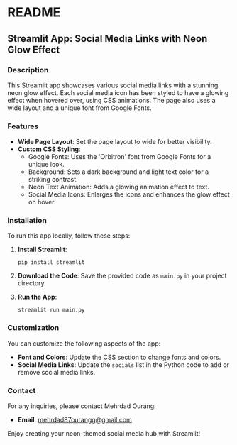 # README

## Streamlit App: Social Media Links with Neon Glow Effect

### Description

This Streamlit app showcases various social media links with a stunning neon glow effect. Each social media icon has been styled to have a glowing effect when hovered over, using CSS animations. The page also uses a wide layout and a unique font from Google Fonts.

### Features

- **Wide Page Layout**: Set the page layout to wide for better visibility.
- **Custom CSS Styling**: 
  - Google Fonts: Uses the 'Orbitron' font from Google Fonts for a unique look.
  - Background: Sets a dark background and light text color for a striking contrast.
  - Neon Text Animation: Adds a glowing animation effect to text.
  - Social Media Icons: Enlarges the icons and enhances the glow effect on hover.

### Installation

To run this app locally, follow these steps:

1. **Install Streamlit**:
    ```
    pip install streamlit
    ```

2. **Download the Code**:
   Save the provided code as `main.py` in your project directory.

3. **Run the App**:
    ```
    streamlit run main.py
    ```

### Customization

You can customize the following aspects of the app:
- **Font and Colors**: Update the CSS section to change fonts and colors.
- **Social Media Links**: Update the `socials` list in the Python code to add or remove social media links.

### Contact

For any inquiries, please contact Mehrdad Ourang:
- **Email**: [mehrdad87ourangg@gmail.com](mailto:mehrdad87ourangg@gmail.com)

Enjoy creating your neon-themed social media hub with Streamlit!
